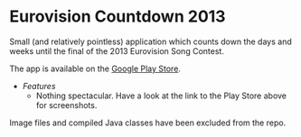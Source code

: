 Eurovision Countdown 2013
========================

Small (and relatively pointless) application which counts down the days and weeks until
the final of the 2013 Eurovision Song Contest.

The app is available on the [Google Play Store](https://play.google.com/store/apps/details?id=net.willwebberley.eurovisioncountdown).

* *Features*
    * Nothing spectacular. Have a look at the link to the Play Store above for screenshots.

Image files and compiled Java classes have been excluded from the repo.
